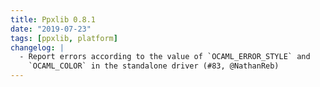 ```yaml
---
title: Ppxlib 0.8.1
date: "2019-07-23"
tags: [ppxlib, platform]
changelog: |
  - Report errors according to the value of `OCAML_ERROR_STYLE` and
    `OCAML_COLOR` in the standalone driver (#83, @NathanReb)
---
```


